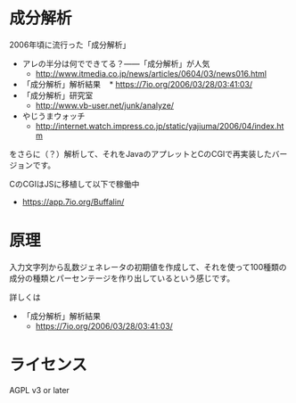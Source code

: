 成分解析
=====
2006年頃に流行った「成分解析」

* アレの半分は何でできてる？――「成分解析」が人気
    * http://www.itmedia.co.jp/news/articles/0604/03/news016.html
* 「成分解析」解析結果
    * https://7io.org/2006/03/28/03:41:03/
* 「成分解析」研究室
    * http://www.vb-user.net/junk/analyze/
* やじうまウォッチ
    * http://internet.watch.impress.co.jp/static/yajiuma/2006/04/index.htm

をさらに（？）解析して、それをJavaのアプレットとCのCGIで再実装したバージョンです。

CのCGIはJSに移植して以下で稼働中

* https://app.7io.org/Buffalin/


原理
====
入力文字列から乱数ジェネレータの初期値を作成して、それを使って100種類の成分の種類とパーセンテージを作り出しているという感じです。

詳しくは

* 「成分解析」解析結果
    * https://7io.org/2006/03/28/03:41:03/

ライセンス
====
AGPL v3 or later
